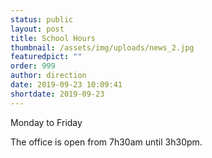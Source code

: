 ```yaml
---
status: public
layout: post
title: School Hours
thumbnail: /assets/img/uploads/news_2.jpg
featuredpict: ""
order: 999
author: direction
date: 2019-09-23 10:09:41
shortdate: 2019-09-23
---
```

Monday to Friday

The office is open from 7h30am until 3h30pm.
